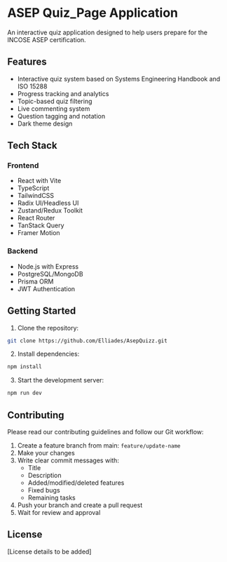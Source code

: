 # ASEP Quiz_Page Application

An interactive quiz application designed to help users prepare for the INCOSE ASEP certification.

## Features

- Interactive quiz system based on Systems Engineering Handbook and ISO 15288
- Progress tracking and analytics
- Topic-based quiz filtering
- Live commenting system
- Question tagging and notation
- Dark theme design

## Tech Stack

### Frontend
- React with Vite
- TypeScript
- TailwindCSS
- Radix UI/Headless UI
- Zustand/Redux Toolkit
- React Router
- TanStack Query
- Framer Motion

### Backend
- Node.js with Express
- PostgreSQL/MongoDB
- Prisma ORM
- JWT Authentication

## Getting Started

1. Clone the repository:
```bash
git clone https://github.com/Elliades/AsepQuizz.git
```

2. Install dependencies:
```bash
npm install
```

3. Start the development server:
```bash
npm run dev
```

## Contributing

Please read our contributing guidelines and follow our Git workflow:

1. Create a feature branch from main: `feature/update-name`
2. Make your changes
3. Write clear commit messages with:
   - Title
   - Description
   - Added/modified/deleted features
   - Fixed bugs
   - Remaining tasks
4. Push your branch and create a pull request
5. Wait for review and approval

## License

[License details to be added]